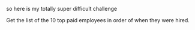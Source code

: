 so here is my totally super difficult challenge

Get the list of the 10 top paid employees in order of when they were hired.
